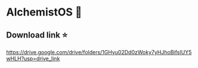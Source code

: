 # AlchemistOS 🔮
## Download link ⭐
https://drive.google.com/drive/folders/1GHyu02Dd0zWoky7yHJhoBifsIUY5wHLH?usp=drive_link
